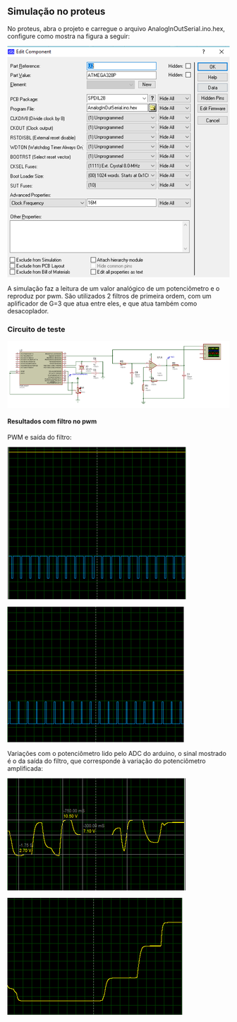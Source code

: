 ## Simulação no proteus

 No proteus, abra o projeto e carregue o arquivo AnalogInOutSerial.ino.hex, configure como mostra na figura a seguir:
  
  ![foto](https://github.com/diogo0001/PI_III/blob/master/Arduino/atmegaProteusConfig.PNG)
  
 A simulação faz a leitura de um valor analógico de um potenciômetro e o reproduz por pwm. São utilizados 2 filtros de primeira ordem, com um aplificador de G=3 que atua entre eles, e que atua também como desacoplador.
 
  ### Circuito de teste
  
  ![foto](https://github.com/diogo0001/PI_III/blob/master/Arduino/pwm_test_circuit.PNG)
  
  #### Resultados com filtro no pwm
  
  PWM e saída do filtro:
  
  ![foto](https://github.com/diogo0001/PI_III/blob/master/Arduino/cd_pwm.PNG)
  
  ![foto](https://github.com/diogo0001/PI_III/blob/master/Arduino/cd_pwm2.PNG)
  
  Variações com o potenciômetro lido pelo ADC do  arduino, o sinal mostrado é o da saída do filtro, que corresponde à variação do potenciômetro amplificada:
  
  ![foto](https://github.com/diogo0001/PI_III/blob/master/Arduino/variacao_pot.PNG)
  
  ![foto](https://github.com/diogo0001/PI_III/blob/master/Arduino/variacao_pot2.PNG)
